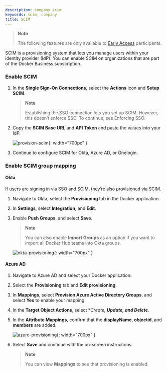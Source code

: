 ```yaml
---
description: company scim
keywords: scim, company
title: SCIM
---
```


> **Note**
>
> The following features are only available to [Early Access](../release-lifecycle.md/#early-access-ea) participants.

SCIM is a provisioning system that lets you manage users within your identity provider (IdP). You can enable SCIM on organizations that are part of the Docker Business subscription.

### Enable SCIM

1. In the **Single Sign-On Connections**, select the **Actions** icon and **Setup SCIM**.

    > **Note**
    >
    > Establishing the SSO connection lets you set up SCIM. However, this doesn’t enforce SSO. To continue, see Enforcing SSO.

2. Copy the **SCIM Base URL** and **API Token** and paste the values into your IdP.

    ![provision-scim](images/provision-scim.png){: width="700px" }

3. Continue to configure SCIM for Okta, Azure AD, or Onelogin.

### Enable SCIM group mapping

#### Okta

If users are signing in via SSO and SCIM, they’re also provisioned via SCIM.

1. Navigate to Okta, select the **Provisioning** tab in the Docker application.
2. In **Settings**, select **Integration**, and **Edit**.
3. Enable **Push Groups**, and select **Save**.

    > **Note**
    >
    > You can also enable **Import Groups** as an option if you want to import all Docker Hub teams into Okta groups.

    ![okta-provisioning](images/okta-provisioning.png){: width="700px" }

#### Azure AD 

1. Navigate to Azure AD and select your Docker application.
2. Select the **Provisioning** tab and **Edit provisioning**.
3. In **Mappings**, select **Provision Azure Active Directory Groups**, and select **Yes** to enable your mapping.
4. In the **Target Object Actions**, select **Create, **Update, and Delete***.
5. In the **Attribute Mappings**, confirm that the **displayName**, **objectid**, and **members** are added.

    ![azure-provisioning](images/azure-provisioning.png){: width="700px" }

6. Select **Save** and continue with the on-screen instructions.

    > **Note**
    >
    > You can view **Mappings** to see that provisioning is enabled.